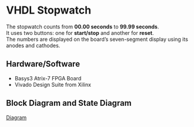 # VHDL Stopwatch

The stopwatch counts from **00.00 seconds** to **99.99 seconds**. <br>
It uses two buttons: one for **start/stop** and another for **reset**. <br>
The numbers are displayed on the board’s seven-segment display using its anodes and cathodes. <br>

## Hardware/Software
- Basys3 Atrix-7 FPGA Board
- Vivado Design Suite from Xilinx

## Block Diagram and State Diagram
[Diagram](https://github.com/c0smin27/VHDL-Stopwatch/blob/main/cronometru.png)
